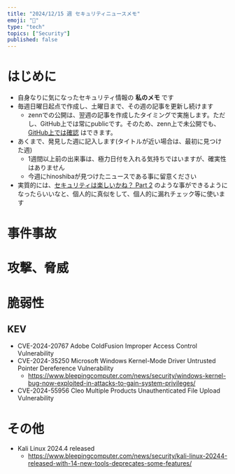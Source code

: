 ```yaml
---
title: "2024/12/15 週 セキュリティニュースメモ"
emoji: "🔖"
type: "tech"
topics: ["Security"]
published: false
---
```


# はじめに
* 自身なりに気になったセキュリティ情報の **私のメモ** です
* 毎週日曜日起点で作成し、土曜日まで、その週の記事を更新し続けます
    * zennでの公開は、翌週の記事を作成したタイミングで実施します。ただし、GitHub上では常にpublicです。そのため、zenn上で未公開でも、[GitHub上では確認](https://github.com/hinoshiba/zenn.dev/tree/main/articles) はできます。
* あくまで、発見した週に記入します(タイトルが近い場合は、最初に見つけた週)
    * 1週間以上前の出来事は、極力日付を入れる気持ちではいますが、確実性はありません
    * 今週にhinoshibaが見つけたニュースである事に留意ください
* 実質的には、[セキュリティは楽しいかね？ Part 2](https://negi.hatenablog.com/) のような事ができるようになったらいいなと、個人的に真似をして、個人的に漏れチェック等に使います

# 事件事故

# 攻撃、脅威

# 脆弱性

## KEV
* CVE-2024-20767 Adobe ColdFusion Improper Access Control Vulnerability
* CVE-2024-35250 Microsoft Windows Kernel-Mode Driver Untrusted Pointer Dereference Vulnerability
    * https://www.bleepingcomputer.com/news/security/windows-kernel-bug-now-exploited-in-attacks-to-gain-system-privileges/
* CVE-2024-55956 Cleo Multiple Products Unauthenticated File Upload Vulnerability

# その他

* Kali Linux 2024.4 released
    * https://www.bleepingcomputer.com/news/security/kali-linux-20244-released-with-14-new-tools-deprecates-some-features/

